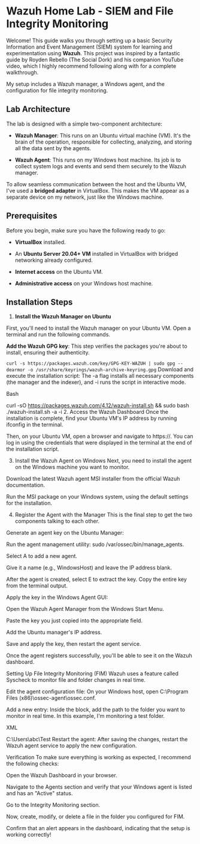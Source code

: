 # Wazuh Home Lab - SIEM and File Integrity Monitoring
Welcome! This guide walks you through setting up a basic Security Information and Event Management (SIEM) system for learning and experimentation using **Wazuh**. This project was inspired by a fantastic guide by Royden Rebello (The Social Dork) and his companion YouTube video, which I highly recommend following along with for a complete walkthrough.

My setup includes a Wazuh manager, a Windows agent, and the configuration for file integrity monitoring.

## Lab Architecture
The lab is designed with a simple two-component architecture:

* **Wazuh Manager**: This runs on an Ubuntu virtual machine (VM). It's the brain of the operation, responsible for collecting, analyzing, and storing all the data sent by the agents.

* **Wazuh Agent**: This runs on my Windows host machine. Its job is to collect system logs and events and send them securely to the Wazuh manager.

To allow seamless communication between the host and the Ubuntu VM, I've used a **bridged adapter** in VirtualBox. This makes the VM appear as a separate device on my network, just like the Windows machine.

## Prerequisites
Before you begin, make sure you have the following ready to go:

* **VirtualBox** installed.

* An **Ubuntu Server 20.04+ VM** installed in VirtualBox with bridged networking already configured.

* **Internet access** on the Ubuntu VM.

* **Administrative access** on your Windows host machine.

## Installation Steps
1. **Install the Wazuh Manager on Ubuntu**

First, you'll need to install the Wazuh manager on your Ubuntu VM. Open a terminal and run the following commands.

**Add the Wazuh GPG key**: This step verifies the packages you're about to install, ensuring their authenticity.

`curl -s https://packages.wazuh.com/key/GPG-KEY-WAZUH | sudo gpg --dearmor -o /usr/share/keyrings/wazuh-archive-keyring.gpg`
Download and execute the installation script: The -a flag installs all necessary components (the manager and the indexer), and -i runs the script in interactive mode.

Bash

curl -sO https://packages.wazuh.com/4.12/wazuh-install.sh && sudo bash ./wazuh-install.sh -a -i
2. Access the Wazuh Dashboard
Once the installation is complete, find your Ubuntu VM's IP address by running ifconfig in the terminal.

Then, on your Ubuntu VM, open a browser and navigate to https://<ubuntu-vm-ip>. You can log in using the credentials that were displayed in the terminal at the end of the installation script.

3. Install the Wazuh Agent on Windows
Next, you need to install the agent on the Windows machine you want to monitor.

Download the latest Wazuh agent MSI installer from the official Wazuh documentation.

Run the MSI package on your Windows system, using the default settings for the installation.

4. Register the Agent with the Manager
This is the final step to get the two components talking to each other.

Generate an agent key on the Ubuntu Manager:

Run the agent management utility: sudo /var/ossec/bin/manage_agents.

Select A to add a new agent.

Give it a name (e.g., WindowsHost) and leave the IP address blank.

After the agent is created, select E to extract the key. Copy the entire key from the terminal output.

Apply the key in the Windows Agent GUI:

Open the Wazuh Agent Manager from the Windows Start Menu.

Paste the key you just copied into the appropriate field.

Add the Ubuntu manager's IP address.

Save and apply the key, then restart the agent service.

Once the agent registers successfully, you'll be able to see it on the Wazuh dashboard.

Setting Up File Integrity Monitoring (FIM)
Wazuh uses a feature called Syscheck to monitor file and folder changes in real time.

Edit the agent configuration file: On your Windows host, open C:\Program Files (x86)\ossec-agent\ossec.conf.

Add a new entry: Inside the <directories> block, add the path to the folder you want to monitor in real time. In this example, I'm monitoring a test folder.

XML

<directories realtime="yes">C:\Users\abc\Test</directories>
Restart the agent: After saving the changes, restart the Wazuh agent service to apply the new configuration.

Verification
To make sure everything is working as expected, I recommend the following checks:

Open the Wazuh Dashboard in your browser.

Navigate to the Agents section and verify that your Windows agent is listed and has an "Active" status.

Go to the Integrity Monitoring section.

Now, create, modify, or delete a file in the folder you configured for FIM.

Confirm that an alert appears in the dashboard, indicating that the setup is working correctly!
